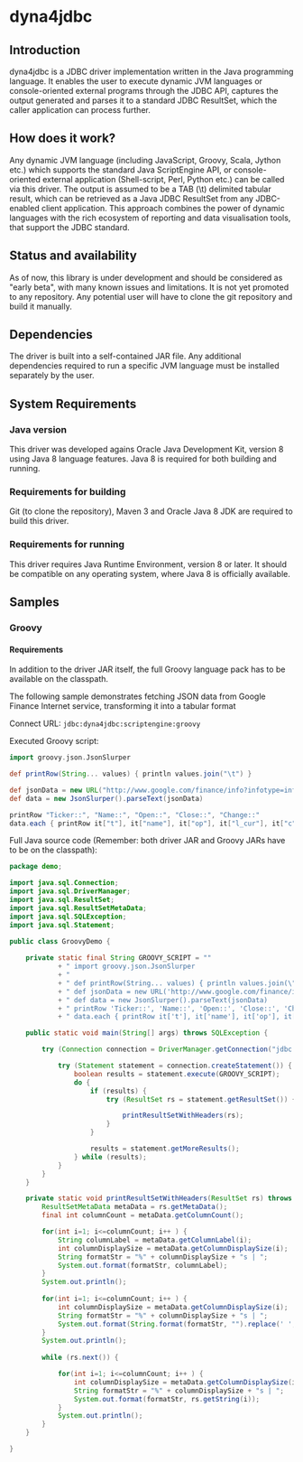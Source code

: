 # dyna4jdbc

## Introduction

dyna4jdbc is a JDBC driver implementation written in the Java programming language. It enables the user to execute dynamic JVM languages or console-oriented external programs through the JDBC API, captures the output generated and parses it to a standard JDBC ResultSet, which the caller application can process further. 

## How does it work?

Any dynamic JVM language (including JavaScript, Groovy, Scala, Jython etc.)  which supports the standard Java ScriptEngine API, or console-oriented external application (Shell-script, Perl, Python etc.) can be called via this driver. The output is assumed to be a TAB (\t) delimited tabular result, which can be retrieved as a Java JDBC ResultSet from any JDBC-enabled client application. This approach combines the power of dynamic languages with the rich ecosystem of reporting and data visualisation tools, that support the JDBC standard.     

## Status and availability

As of now, this library is under development and should be considered as "early beta", with many known issues and limitations. It is not yet promoted to any repository. Any potential user will have to clone the git repository and build it manually.  

## Dependencies

The driver is built into a self-contained JAR file. Any additional dependencies required to run a specific JVM language must be installed separately by the user. 

## System Requirements

### Java version

This driver was developed agains Oracle Java Development Kit, version 8 using Java 8 language features. Java 8 is required for both building and running.

### Requirements for building 

Git (to clone the repository), Maven 3 and Oracle Java 8 JDK are required to build this driver.

### Requirements for running

This driver requires Java Runtime Environment, version 8 or later. It should be compatible on any operating system, where Java 8 is officially available. 

## Samples

### Groovy 

#### Requirements 

In addition to the driver JAR itself, the full Groovy language pack has to be available on the classpath.

The following sample demonstrates fetching JSON data from Google Finance Internet service, transforming it into a tabular format 

Connect URL: `jdbc:dyna4jdbc:scriptengine:groovy`

Executed Groovy script:

```groovy
import groovy.json.JsonSlurper

def printRow(String... values) { println values.join("\t") }

def jsonData = new URL("http://www.google.com/finance/info?infotype=infoquoteall&q=NASDAQ:AAPL,IBM,MSFT,GOOG").text.replaceFirst("//", "")
def data = new JsonSlurper().parseText(jsonData)

printRow "Ticker::", "Name::", "Open::", "Close::", "Change::"
data.each { printRow it["t"], it["name"], it["op"], it["l_cur"], it["c"] }
```

Full Java source code (Remember: both driver JAR and Groovy JARs have to be on the classpath):

```java
package demo;

import java.sql.Connection;
import java.sql.DriverManager;
import java.sql.ResultSet;
import java.sql.ResultSetMetaData;
import java.sql.SQLException;
import java.sql.Statement;

public class GroovyDemo {
	
	private static final String GROOVY_SCRIPT = ""
			+ "	import groovy.json.JsonSlurper													\n"
			+ "																					\n"
			+ " def printRow(String... values) { println values.join(\"\t\") }					\n"
			+ " def jsonData = new URL('http://www.google.com/finance/info?infotype=infoquoteall&q=NASDAQ:AAPL,IBM,MSFT,GOOG').text.replaceFirst('//', '')	\n"
			+ " def data = new JsonSlurper().parseText(jsonData)								\n"
			+ " printRow 'Ticker::', 'Name::', 'Open::', 'Close::', 'Change::'					\n"
			+ " data.each { printRow it['t'], it['name'], it['op'], it['l_cur'], it['c'] } 		\n";

	public static void main(String[] args) throws SQLException {

		try (Connection connection = DriverManager.getConnection("jdbc:dyna4jdbc:scriptengine:Groovy")) {

			try (Statement statement = connection.createStatement()) {
				boolean results = statement.execute(GROOVY_SCRIPT);
				do {
					if (results) {
						try (ResultSet rs = statement.getResultSet()) {

							printResultSetWithHeaders(rs);
						}
					}

					results = statement.getMoreResults();
				} while (results);
			}
		}
	}

	private static void printResultSetWithHeaders(ResultSet rs) throws SQLException {
		ResultSetMetaData metaData = rs.getMetaData();
		final int columnCount = metaData.getColumnCount();

		for(int i=1; i<=columnCount; i++ ) {
			String columnLabel = metaData.getColumnLabel(i);
			int columnDisplaySize = metaData.getColumnDisplaySize(i);
			String formatStr = "%" + columnDisplaySize + "s | ";
			System.out.format(formatStr, columnLabel);
		}
		System.out.println();
		
		for(int i=1; i<=columnCount; i++ ) {
			int columnDisplaySize = metaData.getColumnDisplaySize(i);
			String formatStr = "%" + columnDisplaySize + "s | ";
			System.out.format(String.format(formatStr, "").replace(' ', '-'));
		}
		System.out.println();
		
		while (rs.next()) {

		    for(int i=1; i<=columnCount; i++ ) {
		    	int columnDisplaySize = metaData.getColumnDisplaySize(i);
		    	String formatStr = "%" + columnDisplaySize + "s | ";
		    	System.out.format(formatStr, rs.getString(i));
		    }
		    System.out.println();
		}
	}

}
```

